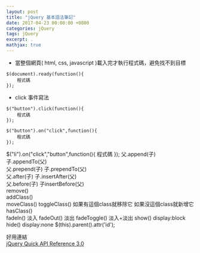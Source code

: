 ```yaml
---
layout: post
title: "jQuery 基本語法筆記"
date: 2017-04-23 00:00:00 +0800
categories: jQuery
tags: jQuery
excerpt: .
mathjax: true
---	
```

* 當整個網頁( html, css, javascript )載入完才執行程式碼，避免找不到目標
```javascript=
$(document).ready(function(){
    程式碼
});
```	

* click 事件寫法
```javascript=
$("button").click(function(){
    程式碼
});        
```

```javascript=
$("button").on("click",function(){
    程式碼
});
```

$("li").on("click","button",function(){
程式碼
});	
父.append(子)
子.appendTo(父)	
父.prepend(子)
子.prependTo(父)	
父.after(子)
子.insertAfter(父)	
父.before(子)
子insertBefore(父)	
remove()	
addClass()	
moveClass()	
toggleClass()	如果有這個class就移除它
如果沒這個class就新增它
hasClass()	
fadeIn()	淡入
fadeOut()	淡出
fadeToggle()	淡入+淡出
show()	display:block
hide()	display:none
$(this).parent().attr('id');	

好用連結<br>
[jQuery Quick API Reference 3.0](https://oscarotero.com/jquery)

